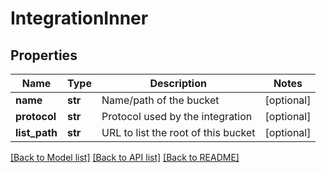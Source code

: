 # IntegrationInner

## Properties
Name | Type | Description | Notes
------------ | ------------- | ------------- | -------------
**name** | **str** | Name/path of the bucket | [optional] 
**protocol** | **str** | Protocol used by the integration | [optional] 
**list_path** | **str** | URL to list the root of this bucket | [optional] 

[[Back to Model list]](../README.md#documentation-for-models) [[Back to API list]](../README.md#documentation-for-api-endpoints) [[Back to README]](../README.md)

